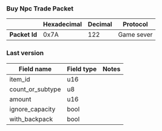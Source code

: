 ### Buy Npc Trade Packet

|               | Hexadecimal | Decimal | Protocol   |
| ------------- | ----------- | ------- | ---------- |
| **Packet Id** | 0x7A        | 122     | Game sever |

### Last version

| Field name       | Field type | Notes |
| ---------------- | ---------- | ----- |
| item_id          | u16        |       |
| count_or_subtype | u8         |       |
| amount           | u16        |       |
| ignore_capacity  | bool       |       |
| with_backpack    | bool       |       |
